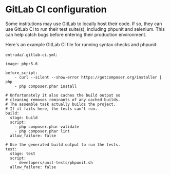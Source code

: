# GitLab CI configuration

Some institutions may use GitLab to locally host their code. If so, they can
use GitLab CI to run their test suite(s), including phpunit and selenium. This
can help catch bugs before entering their production environment.

Here's an example GitLab CI file for running syntax checks and phpunit:

`entrada/.gitlab-ci.yml`:

```
image: php:5.6

before_script:
    - curl --silent --show-error https://getcomposer.org/installer | php
    - php composer.phar install

# Unfortunately it also caches the build output so
# cleaning removes reminants of any cached builds.
# The assemble task actually builds the project.
# If it fails here, the tests can't run.
build:
  stage: build
  script:
    - php composer.phar validate
    - php composer.phar lint
  allow_failure: false

# Use the generated build output to run the tests.
test:
  stage: test
  script:
    - developers/unit-tests/phpunit.sh
  allow_failure: false
```
